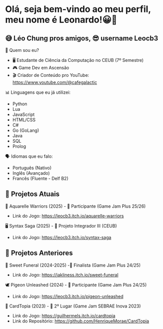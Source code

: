 # Olá, seja bem-vindo ao meu perfil, meu nome é Leonardo!😀👋
## 😅 Léo Chung pros amigos, 😎 username Leocb3

🧐 Quem sou eu?
- 🖥 Estudante de Ciência da Computação no CEUB (7º Semestre)
- 🎮 Game Dev em Ascensão
- 🎬 Criador de Conteúdo pro YouTube: https://www.youtube.com/@cafegalactic

📊 Linguagens que eu já utilizei:
- Python
- Lua
- JavaScript
- HTML/CSS
- C#
- Go (GoLang)
- Java
- SQL
- Prolog

🗣 Idiomas que eu falo:
- Português (Nativo)
- Inglês (Avançado)
- Francês (Fluente - Delf B2)

## 🎯 Projetos Atuais

🐠 Aquarelle Warriors (2025) - 🏅 Participante (Game Jam Plus 25/26)
- Link do Jogo: https://leocb3.itch.io/aquarelle-warriors

🖥️ Syntax Saga (2025) - 📔 Projeto Integrador III (CEUB)
- Link do Jogo: https://leocb3.itch.io/syntax-saga

## 🎯 Projetos Anteriores

🍭 Sweet Funeral (2024-2025) -🏅 Finalista (Game Jam Plus 24/25)
- Link do Jogo: https://jakliness.itch.io/sweet-funeral

🕊 Pigeon Unleashed (2024) - 🏅 Participante (Game Jam Plus 24/25)
- Link do Jogo: https://leocb3.itch.io/pigeon-unleashed

🎴 CardTopia (2023) - 🥈 2º Lugar (Game Jam SEBRAE Inova 2023)
- Link do Jogo: https://guilhermels.itch.io/cardtopia
- Link do Repositório: https://github.com/HenriqueMorae/CardTopia

<!--

---

> "Create beautiful worlds, untainted by malice"

— Great-Uncle (The Boy and the Heron)

<!--
**Leocb3/Leocb3** is a ✨ _special_ ✨ repository because its `README.md` (this file) appears on your GitHub profile.

Here are some ideas to get you started:

- 🔭 I’m currently working on ...
- 🌱 I’m currently learning ...
- 👯 I’m looking to collaborate on ...
- 🤔 I’m looking for help with ...
- 💬 Ask me about ...
- 📫 How to reach me: ...
- 😄 Pronouns: ...
- ⚡ Fun fact: ...
--

